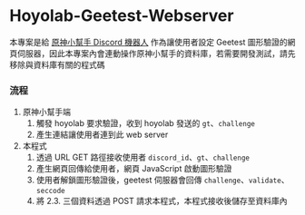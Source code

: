 # Hoyolab-Geetest-Webserver

本專案是給 [原神小幫手 Discord 機器人](https://github.com/KT-Yeh/Genshin-Discord-Bot) 作為讓使用者設定 Geetest 圖形驗證的網頁伺服器，因此本專案內會連動操作原神小幫手的資料庫，若需要開發測試，請先移除與資料庫有關的程式碼

### 流程
1. 原神小幫手端
    1. 觸發 hoyolab 要求驗證，收到 hoyolab 發送的 `gt`、`challenge`
    2. 產生連結讓使用者連到此 web server
2. 本程式
    1. 透過 URL GET 路徑接收使用者 `discord_id`、`gt`、`challenge`
    2. 產生網頁回傳給使用者，網頁 JavaScript 啟動圖形驗證
    3. 使用者解鎖圖形驗證後，geetest 伺服器會回傳 `challenge`、`validate`、`seccode`
    4. 將 2.3. 三個資料透過 POST 請求本程式，本程式接收後儲存至資料庫內
